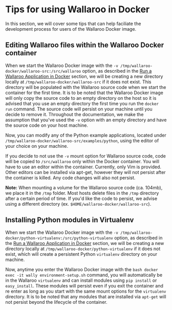 # Tips for using Wallaroo in Docker

In this section, we will cover some tips that can help faciliate the development process for users of the Wallaroo Docker image.

## Editing Wallaroo files within the Wallaroo Docker container

When we start the Wallaroo Docker image with the `-v /tmp/wallaroo-docker/wallaroo-src:/src/wallaroo` option, as described in the [Run a Wallaroo Application in Docker](/book/getting-started/run-a-wallaroo-application-docker.md) section, we will be creating a new directory locally at `/tmp/wallaroo-docker/wallaroo-src` if it does not exist. This directory will be populated with the Wallaroo source code when we start the container for the first time. It is to be noted that the Wallaroo Docker image will only copy the source code to an empty directory on the host so it is advised that you use an empty directory the first time you run the `docker run` command. The source code will persist on your machine until you decide to remove it. Throughout the documentation, we make the assumption that you've used the `-v` option with an empty directory and have the source code on your host machine.

Now, you can modify any of the Python example applications, located under `/tmp/wallaroo-docker/wallaroo-src/examples/python`, using the editor of your choice on your machine.

If you decide to not use the `-v` mount option for Wallaroo source code, code will be copied to `/src/wallaroo` only within the Docker container. You will have to use an editor within the container. Currently, only Vim is provided. Other editors can be installed via apt-get, however they will not persist after the container is killed. Any code changes will also not persist.

**Note:** When mounting a volume for the Wallaroo source code (ca. 104mb), we place it in the `/tmp` folder. Most hosts delete files in the `/tmp` directory after a certain period of time. If you'd like the code to persist, we advise using a different directory (ex. `$HOME/wallaroo-docker/wallaroo-src`).

## Installing Python modules in Virtualenv

When we start the Wallaroo Docker image with the `-v /tmp/wallaroo-docker/python-virtualenv:/src/python-virtualenv` option, as described in the [Run a Wallaroo Application in Docker](/book/getting-started/run-a-wallaroo-application-docker.md) section, we will be creating a new directory locally at `/tmp/wallaroo-docker/python-virtualenv` if it does not exist, which will create a persistent Python `virtualenv` directory on your machine.

Now, anytime you enter the Wallaroo Docker image with the `bash docker exec -it wally environment-setup.sh` command, you will automatically be in the Wallaroo `virtualenv` and can install modules using `pip install` or `easy_install`. These modules will persist even if you exit the container and re enter as long as you start with the same mount options for the `virtualenv` directory. It is to be noted that any modules that are installed via `apt-get` will not persist beyond the lifecycle of the container.
